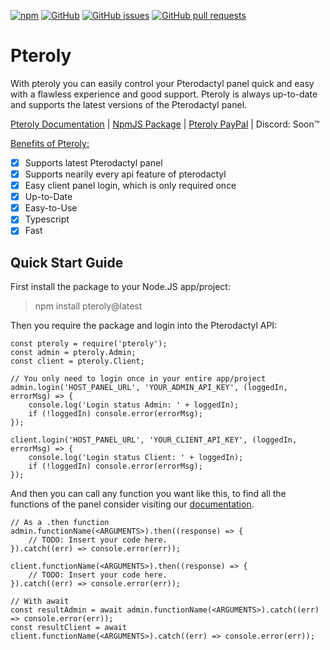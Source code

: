 ﻿[![npm](https://img.shields.io/npm/v/pteroly)](https://www.npmjs.com/package/pteroly)
[![GitHub](https://img.shields.io/github/license/EiskalterFreund/pteroly)](https://github.com/EiskalterFreund/pteroly/blob/main/LICENSE)
[![GitHub issues](https://img.shields.io/github/issues/EiskalterFreund/pteroly)](https://github.com/EiskalterFreund/pteroly/issues)
[![GitHub pull requests](https://img.shields.io/github/issues-pr/EiskalterFreund/pteroly)](https://github.com/EiskalterFreund/pteroly/pulls)

# Pteroly
With pteroly you can easily control your Pterodactyl panel quick and easy with a flawless experience and good support.
Pteroly is always up-to-date and supports the latest versions of the Pterodactyl panel.

[Pteroly Documentation](https://pteroly.purenodes.net/)
| [NpmJS Package](https://www.npmjs.com/package/pteroly/)
| [Pteroly PayPal](https://paypal.me/PureNodes)
| Discord: Soon™️

<u>Benefits of Pteroly:</u>
 - [x] Supports latest Pterodactyl panel
 - [x] Supports nearily every api feature of pterodactyl
 - [x] Easy client panel login, which is only required once
 - [x] Up-to-Date
 - [x] Easy-to-Use
 - [x] Typescript
 - [x] Fast

## Quick Start Guide
First install the package to your Node.JS app/project:
> npm install pteroly@latest

Then you require the package and login into the Pterodactyl API:

    const pteroly = require('pteroly');
    const admin = pteroly.Admin;
    const client = pteroly.Client;
    
    // You only need to login once in your entire app/project
    admin.login('HOST_PANEL_URL', 'YOUR_ADMIN_API_KEY', (loggedIn, errorMsg) => {
	    console.log('Login status Admin: ' + loggedIn);
	    if (!loggedIn) console.error(errorMsg);
    });

    client.login('HOST_PANEL_URL', 'YOUR_CLIENT_API_KEY', (loggedIn, errorMsg) => {
	    console.log('Login status Client: ' + loggedIn);
	    if (!loggedIn) console.error(errorMsg);
    });
   And then you can call any function you want like this, to find all the functions of the panel consider visiting our [documentation](https://pteroly.purenodes.net/).
   

    // As a .then function
    admin.functionName(<ARGUMENTS>).then((response) => {
        // TODO: Insert your code here.
    }).catch((err) => console.error(err));

    client.functionName(<ARGUMENTS>).then((response) => {
        // TODO: Insert your code here.
    }).catch((err) => console.error(err));
    
    // With await
    const resultAdmin = await admin.functionName(<ARGUMENTS>).catch((err) => console.error(err));
    const resultClient = await client.functionName(<ARGUMENTS>).catch((err) => console.error(err));